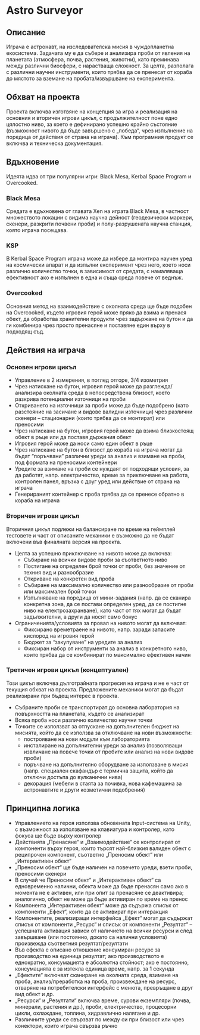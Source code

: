 # Astro Surveyor

## Описание
Играча е астронавт, на изследователска мисия в чуждопланетна екосистема. Задачата му е да събере и анализира проби от явления на планетата (атмосфера, почва, растения, животни), като преминава между различни биосфери, с нарастваща сложност. За целта, разполага с различни научни инструменти, които трябва да се пренесат от кораба до мястото за вземане на пробата/извършване на експеримента.

## Обхват на проекта
Проекта включва изготвяне на концепция за игра и реализация на основния и вторичен игрови цикъл, с продължителност поне едно цялостно ниво, за което е дефинирано успешно крайно състояние (възможност нивото да бъде завършено с „победа“, чрез изпълнение на поредица от действия от страна на играча). Към програмния продукт се включва и техническа документация.

## Вдъхновение
Идеята идва от три популярни игри: Black Mesa, Kerbal Space Program и Overcooked.

### Black Mesa
Средата е вдъхновена от главата Xen на играта Black Mesa, в частност множеството локации с видима научна дейност (геодезически маркери, скенери, разкрити почвени проби) и полу-разрушената научна станция, която играча посещава.
   
### KSP
В Kerbal Space Program играча може да избере да монтира научен уред на космически апарат и да изпълни експеримент чрез него, което носи различно количество точки, в зависимост от средата, с намаляваща ефективност ако е изпълнен в една и съща среда повече от веднъж.
  
### Overcooked
Основния метод на взаимодействие с околната среда ще бъде подобен на Overcooked, където игровия герой може пряко да взима и пренася обект, да обработва хранителни продукти чрез задържане на бутон и да ги комбинира чрез просто пренасяне  и поставяне един върху в подходящ съд.
   
## Действия на играча
### Основен игрови цикъл
- Управление в 2 измерения, в поглед отгоре, 3/4 изометрия
- Чрез натискане на бутон, игровия герой може да разглежда/анализира околната среда в непосредствена близост, което разкрива потенциални източници на проби
- Откриването на източници за проби може да бъде подобрено (като разстояние на засичане и видове валидни източници) чрез различни скенери – стационарни (които трябва да се монтират) или преносими
- Чрез натискане на бутон, игровия герой може да взима близкостоящ обект в ръце или да поставя държания обект
- Игровия герой може да носи само един обект в ръце
- Чрез натискане на бутон в близост до кораба на играча могат да бъдат “поръчвани” различни уреди за анализ и взимане на проби, под формата на преносими контейнери
- Уредите за взимане на проби се нуждаят от подходящи условия, за да работят, напр. електричество, време за приключване на работа, контролен панел, връзка с друг уред или действие от страна на играча
- Генерираният контейнер с проба трябва да се пренесе обратно в кораба на играча
### Вторичен игрови цикъл
Вторичния цикъл подлежи на балансиране по време на геймплей тестовете и част от описаните механики е възможно да не бъдат включени във финалната версия на проекта.
- Целта за успешно приключване на нивото може да включва:
  - Събиране на всички видове проби за съответното ниво
  - Постигане на определен брой точки от проби, без значение от техния вид и разнообразие
  - Откриване на конкретен вид проба
  - Събиране на максимално количество или разнообразие от проби или максимален брой точки
  - Изпълняване на поредица от мини-задания (напр. да се сканира конкретна зона, да се постави определен уред, да се постигне ниво на електрозахранване), като част от тях могат да бъдат задължителни, а други да носят само бонус
- Ограниченията/условията за провал на нивото могат да включват:
  - Фиксирано времетраене на нивото, напр. заради запасите кислород на игровия герой
  - Бюджет за “закупуване” на уредите за анализ
  - Фиксиран набор от инструменти за анализ в конкретното ниво, които трябва да се комбинират по максимално ефективен начин
### Третичен игрови цикъл (концептуален) 
Този цикъл включва дълготрайната прогресия на играча и не е част от текущия обхват на проекта. Предложените механики могат да бъдат реализирани при бъдещ интерес в проекта.
- Събраните проби се транспортират до основна лаборатория на повърхността на планетата, където се анализират
- Всяка проба носи различно количество научни точки
- Точките се използват за отпускане на допълнителен бюджет на мисията, който да се използва за отключване на нови възможности:
  - построяване на нови модули към лабораторията
  - инсталиране на допълнителни уреди за анализ (позволяващи извличане на повече точки от пробите или анализ на нови видове проби)
  - поръчване на допълнително оборудване за използване в мисия (напр. специален скафандър с термична защита, който да отключи достъпа до вулканични нива)
  - декорация (мебели в стаята за почивка, нова кафемашина за астронавтите и други козметични подобрения)
## Принципна логика
- Управлението на героя използва обновената Input-система на Unity, с възможност за използване на клавиатура и контролер, като фокуса ще бъде върху контролер
- Действията „Пренасяне“ и „Взаимодействие“ се контролират от компоненти върху героя, които търсят най-близкия валиден обект с реципрочен компонент, съответно „Преносим обект“ или „Интерактивен обект“
- „Преносим обект“ ще бъде наличен на повечето уреди, взети проби, преносими скенери
- В случай че Преносим обект“ и „Интерактивен обект“ са едновременно налични, обекта може да бъде пренасян само ако в момента не е активен, или при опит за пренасяне се деактивира; аналогично, обект не може да бъде активиран по време на пренос
- Компонента „Интерактивен обект“ може да съдържа списък от компоненти „Ефект“, които да се активират при интеракция
- Компонентите, реализиращи интерфейса „Ефект“ могат да съдържат списък от компоненти „Ресурс“ и списък от компоненти „Резултат“ – успешната активация зависи от наличието на всички ресурси и след завършване (или постоянно, докато са налични условията) произвежда съответния резултат/резултати
- Във ефекта е описано отношение консумиран ресурс за производство на единица резултат; ако производството е еднократно, консумацията е абсолютна стойност; ако е постоянно, консумацията е за изтекла единица време, напр. за 1 секунда
- „Ефектите“ включват сканиране на околната среда, взимане на проба, анализ/преработка на проба, произвеждане на ресурс, отваряне на потребителски интерфейс с менюта, превръщане в друг вид обект и др.
- „Ресурси“ и „Резултати“ включва време, сурови екземпляри (почва, минерали, растения и др.), проби, електричество, процесорни цикли, охлаждане, топлина, хидравлично налягане и др.
- Различните уреди се свързват по между си при близост или чрез конектори, които играча свързва ръчно
